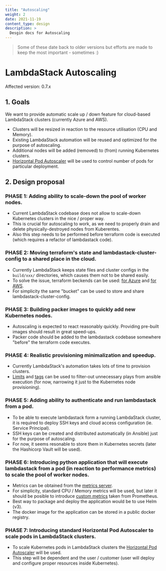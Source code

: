 ```yaml
---
title: "Autoscaling"
weight: 2
date: 2021-11-19
content_type: design
description: >
  Desgin docs for Autoscaling
---
```


>Some of these date back to older versions but efforts are made to keep the most important - sometimes :)

# LambdaStack Autoscaling

Affected version: 0.7.x

## 1. Goals

We want to provide automatic scale up / down feature for cloud-based LambdaStack clusters (currently Azure and AWS).

- Clusters will be resized in reaction to the resource utilisation (CPU and Memory).
- Existing LambdaStack automation will be reused and optimized for the purpose of autoscaling.
- Additional nodes will be added (removed) to (from) running Kubernetes clusters.
- [Horizontal Pod Autoscaler](https://kubernetes.io/docs/tasks/run-application/horizontal-pod-autoscale/) will be used to control number of pods for particular deployment.

## 2. Design proposal

### PHASE 1: Adding ability to scale-down the pool of worker nodes.

- Current LambdaStack codebase does not allow to scale-down Kubernetes clusters in the nice / proper way.
- This is crucial for autoscaling to work, as we need to properly drain and delete physically-destroyed nodes from Kuberentes.
- Also this step needs to be performed before terraform code is executed (which requires a refactor of lambdastack code).

### PHASE 2: Moving terraform's state and lambdastack-cluster-config to a shared place in the cloud.

- Currently LambdaStack keeps state files and cluster configs in the `build/xxx/` directories, which causes them not to be shared easily.
- To solve the issue, terraform beckends can be used: [for Azure](https://www.terraform.io/docs/backends/types/azurerm.html) and [for AWS](https://www.terraform.io/docs/backends/types/s3.html).
- For simplicity the same "bucket" can be used to store and share lambdastack-cluster-config.

### PHASE 3: Building packer images to quickly add new Kubernetes nodes.

- Autoscaling is expected to react reasonably quickly. Providing pre-built images should result in great speed-ups.
- Packer code should be added to the lambdastack codebase somewhere "before" the terraform code executes.

### PHASE 4: Realistic provisioning minimalization and speedup.

- Currently LambdaStack's automation takes lots of time to provision clusters.
- [Limits](https://docs.ansible.com/ansible/latest/user_guide/intro_patterns.html#patterns-and-ansible-playbook-flags) and [tags](https://docs.ansible.com/ansible/latest/user_guide/playbooks_tags.html) can be used to filter-out unnecessary plays from ansible execution (for now, narrowing it just to the Kubernetes node provisioning).

### PHASE 5: Adding ability to authenticate and run lambdastack from a pod.

- To be able to execute lambdastack form a running LambdaStack cluster, it is required to deploy SSH keys and cloud access configuration (ie. Service Principal).
- SSH keys can be created and distributed automatically (in Ansible) just for the purpose of autoscaling.
- For now, it seems resonable to store them in Kubernetes secrets (later the Hashicorp Vault will be used).

### PHASE 6: Introducing python application that will execute lambdastack from a pod (in reaction to performance metrics) to scale the pool of worker nodes.

- Metrics can be obtained from the [metrics server](https://github.com/kubernetes-sigs/metrics-server).
- For simplicity, standard CPU / Memory metrics will be used, but later it should be posible to introduce [custom metrics](https://kubernetes.io/docs/tasks/run-application/horizontal-pod-autoscale/#support-for-custom-metrics) taken from Prometheus.
- Best way to package and deploy the application would be to use Helm (v3).
- The docker image for the application can be stored in a public docker registry.

### PHASE 7: Introducing standard Horizontal Pod Autoscaler to scale pods in LambdaStack clusters.

- To scale Kubernetes pods in LambdaStack clusters the [Horizontal Pod Autoscaler](https://kubernetes.io/docs/tasks/run-application/horizontal-pod-autoscale-walkthrough/) will be used.
- This step will be dependent and the user / customer (user will deploy and configure proper resources inside Kubernetes).

[//]: # ( vim:set ts=2 sw=2 et syn=markdown: )

